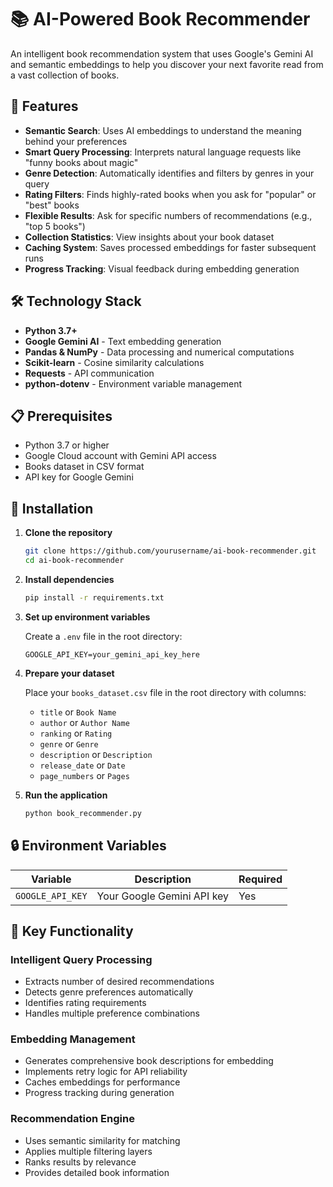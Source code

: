 # 📚 AI-Powered Book Recommender

An intelligent book recommendation system that uses Google's Gemini AI and semantic embeddings to help you discover your next favorite read from a vast collection of books.

## 🌟 Features

- **Semantic Search**: Uses AI embeddings to understand the meaning behind your preferences
- **Smart Query Processing**: Interprets natural language requests like "funny books about magic"
- **Genre Detection**: Automatically identifies and filters by genres in your query
- **Rating Filters**: Finds highly-rated books when you ask for "popular" or "best" books
- **Flexible Results**: Ask for specific numbers of recommendations (e.g., "top 5 books")
- **Collection Statistics**: View insights about your book dataset
- **Caching System**: Saves processed embeddings for faster subsequent runs
- **Progress Tracking**: Visual feedback during embedding generation

## 🛠️ Technology Stack

- **Python 3.7+**
- **Google Gemini AI** - Text embedding generation
- **Pandas & NumPy** - Data processing and numerical computations
- **Scikit-learn** - Cosine similarity calculations
- **Requests** - API communication
- **python-dotenv** - Environment variable management

## 📋 Prerequisites

- Python 3.7 or higher
- Google Cloud account with Gemini API access
- Books dataset in CSV format
- API key for Google Gemini

## 🚀 Installation

1. **Clone the repository**
   ```bash
   git clone https://github.com/yourusername/ai-book-recommender.git
   cd ai-book-recommender
   ```

2. **Install dependencies**
   ```bash
   pip install -r requirements.txt
   ```

3. **Set up environment variables**
   
   Create a `.env` file in the root directory:
   ```env
   GOOGLE_API_KEY=your_gemini_api_key_here
   ```

4. **Prepare your dataset**
   
   Place your `books_dataset.csv` file in the root directory with columns:
   - `title` or `Book Name`
   - `author` or `Author Name`
   - `ranking` or `Rating`
   - `genre` or `Genre`
   - `description` or `Description`
   - `release_date` or `Date`
   - `page_numbers` or `Pages`

5. **Run the application**
   ```bash
   python book_recommender.py
   ```


## 🔒 Environment Variables

| Variable | Description | Required |
|----------|-------------|----------|
| `GOOGLE_API_KEY` | Your Google Gemini API key | Yes |


## 🎯 Key Functionality

### Intelligent Query Processing
- Extracts number of desired recommendations
- Detects genre preferences automatically
- Identifies rating requirements
- Handles multiple preference combinations

### Embedding Management
- Generates comprehensive book descriptions for embedding
- Implements retry logic for API reliability
- Caches embeddings for performance
- Progress tracking during generation

### Recommendation Engine
- Uses semantic similarity for matching
- Applies multiple filtering layers
- Ranks results by relevance
- Provides detailed book information

